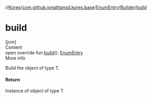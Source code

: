 //[Kores](../../../index.md)/[com.github.jonathanxd.kores.base](../../index.md)/[EnumEntry](../index.md)/[Builder](index.md)/[build](build.md)



# build  
[jvm]  
Content  
open override fun [build](build.md)(): [EnumEntry](../index.md)  
More info  


Build the object of type T.



#### Return  


Instance of object of type T.

  



